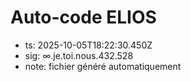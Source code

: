 # Auto-code ELIOS
- ts: 2025-10-05T18:22:30.450Z
- sig: ∞.je.toi.nous.432.528
- note: fichier généré automatiquement